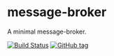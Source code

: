 # message-broker

A minimal message-broker.

[![Build Status](https://travis-ci.org/Statwolf/message-broker.svg?branch=master)](https://travis-ci.org/Statwolf/message-broker)
[![GitHub tag](https://img.shields.io/github/tag/statwolf/message-broker.svg)](https://github.com/statwolf/message-broker)
